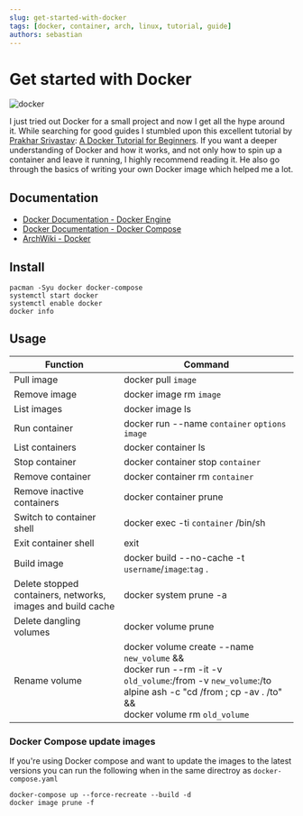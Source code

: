 ```yaml
---
slug: get-started-with-docker
tags: [docker, container, arch, linux, tutorial, guide]
authors: sebastian
---
```


# Get started with Docker

![docker](/img/docker.webp)

I just tried out Docker for a small project and now I get all the hype around it. While searching for good guides I stumbled upon this excellent tutorial by [Prakhar Srivastav](https://prakhar.me): [A Docker Tutorial for Beginners](https://docker-curriculum.com). If you want a deeper understanding of Docker and how it works, and not only how to spin up a container and leave it running, I highly recommend reading it. He also go through the basics of writing your own Docker image which helped me a lot.

<!--truncate-->

## Documentation

* [Docker Documentation - Docker Engine](https://docs.docker.com/engine/)
* [Docker Documentation - Docker Compose](https://docs.docker.com/compose/)
* [ArchWiki - Docker](https://wiki.archlinux.org/title/Docker)

## Install

```shell showLineNumbers
pacman -Syu docker docker-compose
systemctl start docker
systemctl enable docker
docker info
```

## Usage

| Function                   | Command                                         |
| -------------------------- | ----------------------------------------------- |
| Pull image                 | docker pull `image`                             |
| Remove image               | docker image rm `image`                         |
| List images                | docker image ls                                 |
| Run container              | docker run --name `container` `options` `image` |
| List containers            | docker container ls                             |
| Stop container             | docker container stop `container`               |
| Remove container           | docker container rm `container`                 |
| Remove inactive containers | docker container prune                          |
| Switch to container shell  | docker exec -ti `container` /bin/sh             |
| Exit container shell       | exit                                            |
| Build image                | docker build --no-cache -t `username`/`image`:`tag` . |
| Delete stopped containers, networks, images and build cache | docker system prune -a |
| Delete dangling volumes    | docker volume prune                             |
| Rename volume              | docker volume create --name `new_volume` && <br> docker run --rm -it -v `old_volume`:/from -v `new_volume`:/to alpine ash -c "cd /from ; cp -av . /to" && <br> docker volume rm `old_volume` |

### Docker Compose update images

If you're using Docker compose and want to update the images to the latest versions you can run the following when in the same directroy as `docker-compose.yaml`

```shell showLineNumbers
docker-compose up --force-recreate --build -d
docker image prune -f
```
